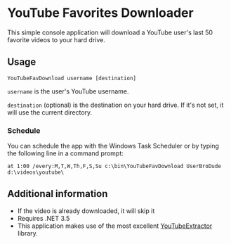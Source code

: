 # YouTube Favorites Downloader
This simple console application will download a YouTube user's last 50 favorite videos to your hard drive.

## Usage
	YouTubeFavDownload username [destination]

`username` is the user's YouTube username.

`destination` (optional) is the destination on your hard drive. If it's not set, it will use the current directory.

### Schedule
You can schedule the app with the Windows Task Scheduler or by typing the following line in a command prompt:

	at 1:00 /every:M,T,W,Th,F,S,Su c:\bin\YouTubeFavDownload UserBroDude d:\videos\youtube\

## Additional information

* If the video is already downloaded, it will skip it
* Requires .NET 3.5
* This application makes use of the most excellent [YouTubeExtractor](https://github.com/flagbug/YoutubeExtractor) library.